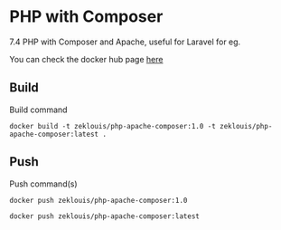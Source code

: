# PHP with Composer

7.4 PHP with Composer and Apache, useful for Laravel for eg.

You can check the docker hub page [here](https://hub.docker.com/r/zeklouis/php-apache-composer)

## Build

Build command

`docker build -t zeklouis/php-apache-composer:1.0 -t zeklouis/php-apache-composer:latest .`

## Push

Push command(s)

`docker push zeklouis/php-apache-composer:1.0`

`docker push zeklouis/php-apache-composer:latest`
